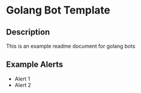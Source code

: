 # Golang Bot Template

## Description

This is an example readme document for golang bots 

## Example Alerts
- Alert 1 
- Alert 2
